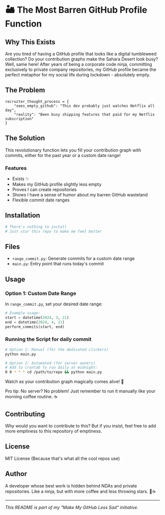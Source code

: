 # 🏜️ The Most Barren GitHub Profile Function

## Why This Exists

Are you tired of having a GitHub profile that looks like a digital tumbleweed collection? Do your contribution graphs make the Sahara Desert look busy? Well, same here! After years of being a corporate code ninja, committing exclusively to private company repositories, my GitHub profile became the perfect metaphor for my social life during lockdown - absolutely empty.

## The Problem

```
recruiter_thought_process = {
    "sees_empty_github": "This dev probably just watches Netflix all day",
    "reality": "Been busy shipping features that paid for my Netflix subscription"
}
```

## The Solution

This revolutionary function lets you fill your contribution graph with commits, either for the past year or a custom date range!

### Features
- Exists ✨
- Makes my GitHub profile slightly less empty
- Proves I can create repositories
- Shows I have a sense of humor about my barren GitHub wasteland
- Flexible commit date ranges

## Installation

```bash
# There's nothing to install
# Just star this repo to make me feel better
```

## Files

- `range_commit.py`: Generate commits for a custom date range
- `main.py`: Entry point that runs today's commit

## Usage


### Option 1: Custom Date Range
In `range_commit.py`, set your desired date range:
```python
# Example usage:
start = datetime(2024, 3, 21)
end = datetime(2024, 4, 21)
perform_commits(start, end)
```

### Running the Script for daily commit
```bash
# Option 1: Manual (for the dedicated clickers)
python main.py

# Option 2: Automated (for server owners)
# Add to crontab to run daily at midnight:
0 0 * * * cd /path/to/repo && python main.py
```

Watch as your contribution graph magically comes alive! 🌱

Pro tip: No server? No problem! Just remember to run it manually like your morning coffee routine. ☕

## Contributing

Why would you want to contribute to this? But if you insist, feel free to add more emptiness to this repository of emptiness.

## License

MIT License (Because that's what all the cool repos use)

## Author

A developer whose best work is hidden behind NDAs and private repositories. Like a ninja, but with more coffee and less throwing stars. 🥷☕

---
*This README is part of my "Make My GitHub Less Sad" initiative.*
